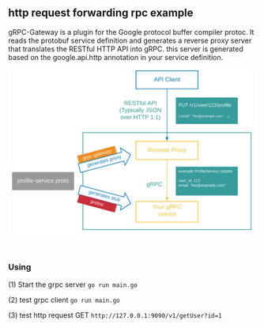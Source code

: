 ## http request forwarding rpc example

gRPC-Gateway is a plugin for the Google protocol buffer compiler protoc. It reads the protobuf service definition and generates a reverse proxy server that translates the RESTful HTTP API into gRPC. this server is generated based on the google.api.http annotation in your service definition.

![flowchart](grpc-gateway.png)

<br>

### Using

(1) Start the grpc server `go run main.go`

(2) test grpc client `go run main.go`

(3) test http request GET `http://127.0.0.1:9090/v1/getUser?id=1`

